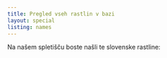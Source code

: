 ```yaml
---
title: Pregled vseh rastlin v bazi
layout: special
listing: names
---
```

Na našem spletišču boste našli te slovenske rastline:
